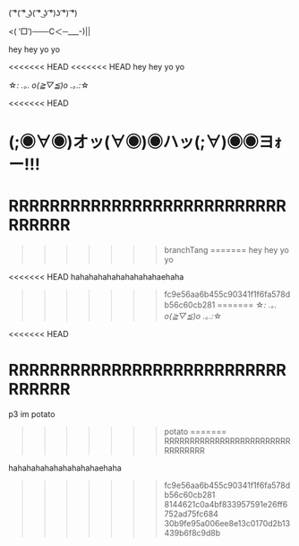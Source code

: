 ( ͡°( ͡° ͜ʖ( ͡° ͜ʖ ͡°)ʖ ͡°) ͡°)

<( ‵□′)───C＜─___-)||

hey hey yo yo

<<<<<<< HEAD
<<<<<<< HEAD
hey hey yo yo 

☆*: .｡. o(≧▽≦)o .｡.:*☆

<<<<<<< HEAD

(;◉∀◉)オッ(∀◉)◉ハッ(;∀)◉◉ヨｫー!!!
=======
RRRRRRRRRRRRRRRRRRRRRRRRRRRRRRRRR
=======
>>>>>>> branchTang
=======
hey hey yo yo

<<<<<<< HEAD
hahahahahahahahahahaehaha
>>>>>>> fc9e56aa6b455c90341f1f6fa578db56c60cb281
=======
☆*: .｡. o(≧▽≦)o .｡.:*☆

<<<<<<< HEAD
# RRRRRRRRRRRRRRRRRRRRRRRRRRRRRRRRR

p3 im potato

> > > > > > > potato
=======
RRRRRRRRRRRRRRRRRRRRRRRRRRRRRRRRR

hahahahahahahahahahaehaha
>>>>>>> fc9e56aa6b455c90341f1f6fa578db56c60cb281
>>>>>>> 8144621c0a4bf833957591e26ff6752ad75fc684
>>>>>>> 30b9fe95a006ee8e13c0170d2b13439b6f8c9d8b
